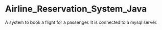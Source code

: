 # Airline_Reservation_System_Java
A system to book a flight for a passenger. It is connected to a mysql server.
